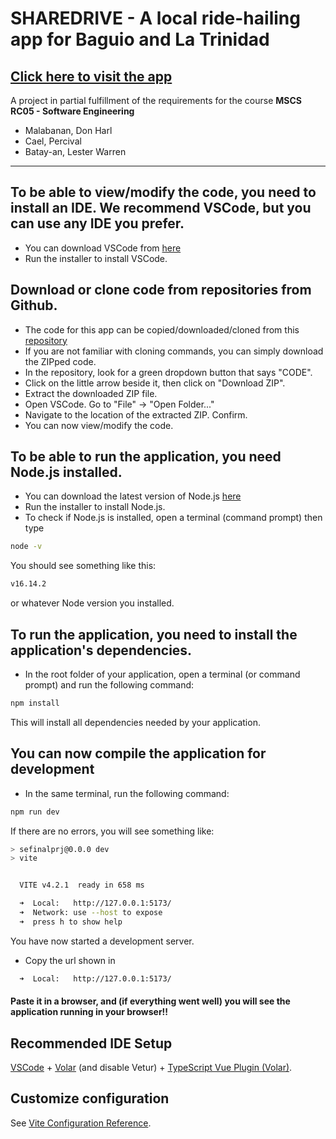 # **SHAREDRIVE** - A local ride-hailing app for Baguio and La Trinidad

## <a href="https://sharedrive.netlify.app/" target="_blank">Click here to visit the app</a>

A project in partial fulfillment of the requirements for the course **MSCS RC05 - Software Engineering**

- Malabanan, Don Harl
- Cael, Percival
- Batay-an, Lester Warren


---

## To be able to view/modify the code, you need to install an IDE. We recommend VSCode, but you can use any IDE you prefer.
- You can download VSCode from <a href="https://code.visualstudio.com/" target=_blank>here</a>
- Run the installer to install VSCode.

## Download or clone code from repositories from Github.
- The code for this app can be copied/downloaded/cloned from this <a href="https://github.com/lesterbatayan/sharedriveApp" target="_blank">repository</a>
- If you are not familiar with cloning commands, you can simply download the ZIPped code.
- In the repository, look for a green dropdown button that says "CODE".
- Click on the little arrow beside it, then click on "Download ZIP".
- Extract the downloaded ZIP file.
- Open VSCode. Go to "File" -> "Open Folder..."
- Navigate to the location of the extracted ZIP. Confirm.
- You can now view/modify the code.

## To be able to run the application, you need Node.js installed.
- You can download the latest version of Node.js <a href="https://nodejs.org/en" target="_blank">here</a>
- Run the installer to install Node.js.
- To check if Node.js is installed, open a terminal (command prompt) then type
```sh
node -v
```
You should see something like this:
```sh
v16.14.2
```
or whatever Node version you installed.

## To run the application, you need to install the application's dependencies. 
- In the root folder of your application, open a terminal (or command prompt) and run the following command:

```sh
npm install
```
This will install all dependencies needed by your application.

## You can now compile the application for development
- In the same terminal, run the following command:

```sh
npm run dev
```
If there are no errors, you will see something like:
```sh
> sefinalprj@0.0.0 dev
> vite


  VITE v4.2.1  ready in 658 ms

  ➜  Local:   http://127.0.0.1:5173/
  ➜  Network: use --host to expose
  ➜  press h to show help
```
You have now started a development server.
- Copy the url shown in 
```sh
  ➜  Local:   http://127.0.0.1:5173/
```
#### Paste it in a browser, and (if everything went well) you will see the application running in your browser!!

## Recommended IDE Setup

[VSCode](https://code.visualstudio.com/) + [Volar](https://marketplace.visualstudio.com/items?itemName=Vue.volar) (and disable Vetur) + [TypeScript Vue Plugin (Volar)](https://marketplace.visualstudio.com/items?itemName=Vue.vscode-typescript-vue-plugin).

## Customize configuration

See [Vite Configuration Reference](https://vitejs.dev/config/).
